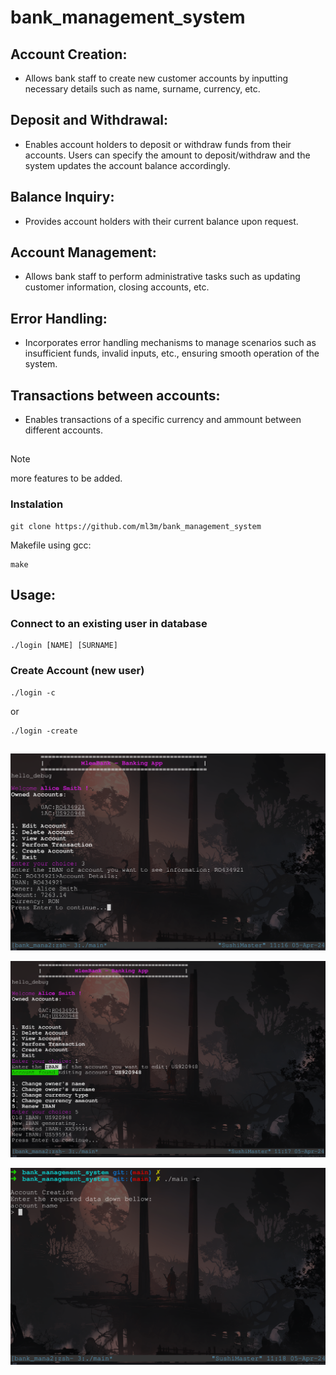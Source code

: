 # bank_management_system

## Account Creation: 
- Allows bank staff to create new customer accounts by inputting necessary details such as name, surname, currency, etc.

## Deposit and Withdrawal: 
- Enables account holders to deposit or withdraw funds from their accounts. Users can specify the amount to deposit/withdraw and the system updates the account balance accordingly.

## Balance Inquiry: 
- Provides account holders with their current balance upon request.

## Account Management: 
- Allows bank staff to perform administrative tasks such as updating customer information, closing accounts, etc.

## Error Handling: 
- Incorporates error handling mechanisms to manage scenarios such as insufficient funds, invalid inputs, etc., ensuring smooth operation of the system.

## Transactions between accounts:
- Enables transactions of a specific currency and ammount between different accounts.
##
> [!NOTE]  
> more features to be added.
### Instalation
    git clone https://github.com/ml3m/bank_management_system
Makefile using gcc:

    make

## Usage:
### Connect to an existing user in database
    ./login [NAME] [SURNAME]
### Create Account (new user)
    ./login -c
or

    ./login -create
##
<p align="center"><img src="./assets/ss1.png" /></a></p>
<p align="center"><img src="./assets/ss2.png" /></a></p>
<p align="center"><img src="./assets/ss3.png" /></a></p>
